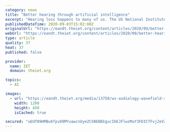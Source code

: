 ```yaml
---
category: news
title: "Better hearing through artificial intelligence"
excerpt: "Hearing loss happens to many of us. The US National Institutes of Health, for example, estimates that one in eight Americans aged 12 years and older has hearing loss in both ears."
publishedDateTime: 2020-09-03T15:02:00Z
originalUrl: "https://eandt.theiet.org/content/articles/2020/09/better-hearing-through-artificial-intelligence/"
webUrl: "https://eandt.theiet.org/content/articles/2020/09/better-hearing-through-artificial-intelligence/"
type: article
quality: 37
heat: 37
published: false

provider:
  name: IET
  domain: theiet.org

topics:
  - AI

images:
  - url: "https://eandt.theiet.org/media/13750/ws-audiology-wavefield-synthesis-lab.jpg?crop=0,0.10500000000000001,0,0.40281249999999996&cropmode=percentage&width=1200&height=450&rnd=132436142400000000"
    width: 1200
    height: 450
    isCached: true

secured: "uEUT09HMBu6fpv89MYuawcnUyeZCSNEBBIgucIbEJFlwzMuY3FDICfFvj2eVZGubQ0PjadQW0UzzwzLMxK6pXOsAffgAsV5PR4nkKfANs2eeZZxukg1/Lk/15fRFWSNqU5wKdhbqrWuMtq6q3fT5+uGenhaNM7QLpJk+oO4Dmdl2bnztmSkNmDkFLKSYirzJLCYvO4LH5lyDbN96DWSqWY8JClA1SPC65e8gOyU7Z4c+3AhCZQcJwktsXqfyuAP1JCIpFoETJGwztJdHFvgGbP+N37+RqMXoXGrf/x3qyHE0axyVHOAt0AeTwRFyZfhMkguVNueyuEVghajVKVmq68qxOhlwRd63Wjw8asyZrVI=;3NeMB/wHI1eeTOYGnHawjA=="
---
```


